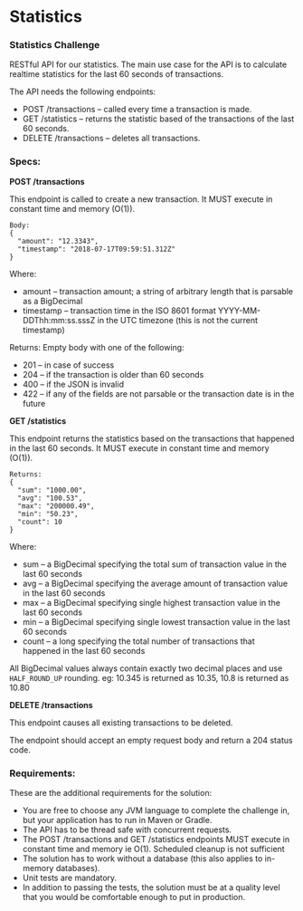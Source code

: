# Statistics

### Statistics Challenge

RESTful API for our statistics. The main use case for the API is to calculate realtime statistics for the last 60 seconds of transactions.

The API needs the following endpoints:
- POST /transactions – called every time a transaction is made.
- GET /statistics – returns the statistic based of the transactions of the last 60 seconds.
- DELETE /transactions – deletes all transactions.


### Specs:
**POST /transactions**

This endpoint is called to create a new transaction. It MUST execute in constant time and memory (O(1)).

```shell
Body:
{
  "amount": "12.3343",
  "timestamp": "2018-07-17T09:59:51.312Z"
}
```

Where:
- amount – transaction amount; a string of arbitrary length that is parsable as a BigDecimal
- timestamp – transaction time in the ISO 8601 format YYYY-MM-DDThh:mm:ss.sssZ in the UTC timezone (this is not the current timestamp)

Returns: Empty body with one of the following:
- 201 – in case of success
- 204 – if the transaction is older than 60 seconds
- 400 – if the JSON is invalid
- 422 – if any of the fields are not parsable or the transaction date is in the future

**GET /statistics**

This endpoint returns the statistics based on the transactions that happened in the last 60 seconds. It MUST execute in constant time and memory (O(1)).

```shell
Returns:
{
  "sum": "1000.00",
  "avg": "100.53",
  "max": "200000.49",
  "min": "50.23",
  "count": 10
}
```

Where:

- sum – a BigDecimal specifying the total sum of transaction value in the last 60 seconds
- avg – a BigDecimal specifying the average amount of transaction value in the last 60 seconds
- max – a BigDecimal specifying single highest transaction value in the last 60 seconds
- min – a BigDecimal specifying single lowest transaction value in the last 60 seconds
- count – a long specifying the total number of transactions that happened in the last 60 seconds

All BigDecimal values always contain exactly two decimal places and use `HALF_ROUND_UP` rounding. eg: 10.345 is returned as 10.35, 10.8 is returned as 10.80

**DELETE /transactions**

This endpoint causes all existing transactions to be deleted.

The endpoint should accept an empty request body and return a 204 status code.

### Requirements:

These are the additional requirements for the solution:

- You are free to choose any JVM language to complete the challenge in, but your application has to run in Maven or Gradle.
- The API has to be thread safe with concurrent requests.
- The POST /transactions and GET /statistics endpoints MUST execute in constant time and memory ie O(1). Scheduled cleanup is not sufficient
- The solution has to work without a database (this also applies to in-memory databases).
- Unit tests are mandatory.
- In addition to passing the tests, the solution must be at a quality level that you would be comfortable enough to put in production.
